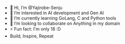 - 👋 Hi, I’m @Yajirobe-Senju
- 👀 I’m interested in AI development and Gen AI
- 🌱 I’m currently learning GoLang, C and Python tools
- 💞️ I’m looking to collaborate on Anything in my domain
- ⚡ Fun fact: I'm only 18 :D
- Build, Inspire, Repeat

<!---
Yajirobe-Senju/Yajirobe-Senju is a ✨ special ✨ repository because its `README.md` (this file) appears on your GitHub profile.
You can click the Preview link to take a look at your changes.
--->
